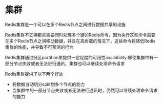 # 集群

Redis集群是一个可以在多个Redis节点之间进行数据共享的设施

Redis集群不支持那些需要同时处理多个键的Redis命令，因为执行这些命令需要在多个Redis节点之间移动数据，并且在高负载的情况下，这些命令将降低Redis集群的性能，并导致不可预测的行为

Redis集群通过分区partition来提供一定程度的可用性availability:即使集群中有一部分节点失效或者无法进行通讯，集群也可以继续处理命令请求

Redis集群提供了以下两个好处

* 将数据自动切分split到多个节点的能力
* 当集群中的一部分节点失效或者无法进行通讯时，仍然可以继续处理命令请求的能力
  
